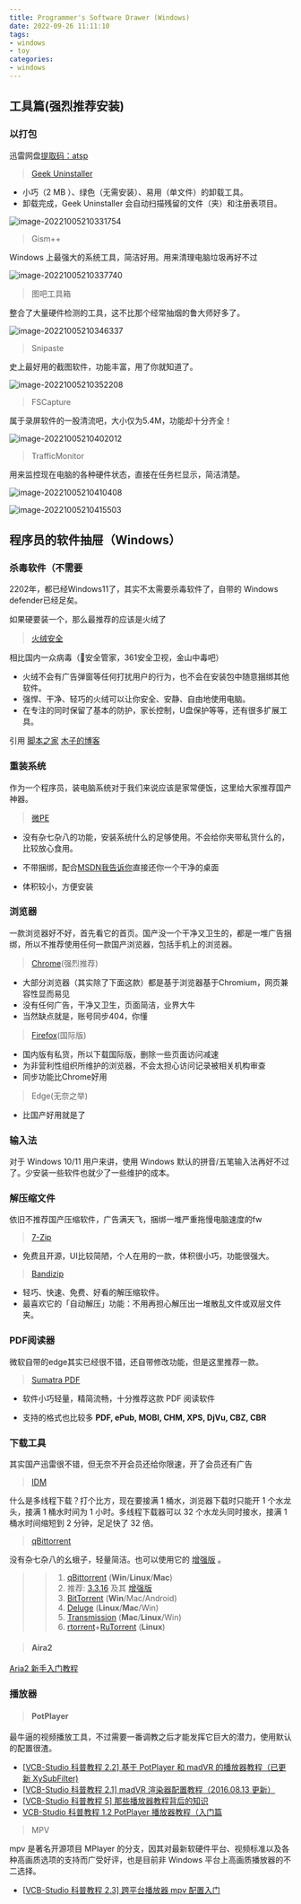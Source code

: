 ```yaml
---
title: Programmer's Software Drawer (Windows)
date: 2022-09-26 11:11:10
tags:
- windows 
- toy
categories: 
- windows
---
```


## 工具篇(强烈推荐安装)

### 以打包

迅雷网盘[提取码：atsp](https://pan.xunlei.com/s/VND5y3hj863AQVp7dM7UTo0DA1)

>  [Geek Uninstaller](https://geekuninstaller.com/)

- 小巧（2 MB ）、绿色（无需安装）、易用（单文件）的卸载工具。
- 卸载完成，Geek Uninstaller 会自动扫描残留的文件（夹）和注册表项目。

![image-20221005210331754](https://cdn.staticaly.com/gh/Dreamin121/picgohub@master/imgs/image-20221005210331754.png)

> Gism++

Windows 上最强大的系统工具，简洁好用。用来清理电脑垃圾再好不过

![image-20221005210337740](https://cdn.staticaly.com/gh/Dreamin121/picgohub@master/imgs/image-20221005210337740.png)

> 图吧工具箱

整合了大量硬件检测的工具，这不比那个经常抽烟的鲁大师好多了。

![image-20221005210346337](https://cdn.staticaly.com/gh/Dreamin121/picgohub@master/imgs/image-20221005210346337.png)

> Snipaste

史上最好用的截图软件，功能丰富，用了你就知道了。

![image-20221005210352208](https://cdn.staticaly.com/gh/Dreamin121/picgohub@master/imgs/image-20221005210352208.png)

> FSCapture

属于录屏软件的一股清流吧，大小仅为5.4M，功能却十分齐全！

![image-20221005210402012](https://cdn.staticaly.com/gh/Dreamin121/picgohub@master/imgs/image-20221005210402012.png)

> TrafficMonitor

用来监控现在电脑的各种硬件状态，直接在任务栏显示，简洁清楚。

![image-20221005210410408](https://cdn.staticaly.com/gh/Dreamin121/picgohub@master/imgs/image-20221005210410408.png)

![image-20221005210415503](https://cdn.staticaly.com/gh/Dreamin121/picgohub@master/imgs/image-20221005210415503.png)

## 程序员的软件抽屉（Windows）

### 杀毒软件（不需要

2202年，都已经Windows11了，其实不太需要杀毒软件了，自带的 Windows defender已经足矣。

如果硬要装一个，那么最推荐的应该是火绒了

> [火绒安全](https://www.huorong.cn/)

相比国内一众病毒（🐧安全管家，361安全卫视，金山中毒吧）

+ 火绒不会有广告弹窗等任何打扰用户的行为，也不会在安装包中随意捆绑其他软件。
+ 强悍、干净、轻巧的火绒可以让你安全、安静、自由地使用电脑。
+ 在专注的同时保留了基本的防护，家长控制，U盘保护等等，还有很多扩展工具。

引用 [脚本之家](https://www.jb51.net/softjc/802578.html) [木子的博客](https://blog.k8s.li/fuck-chinese-software.html#Windows)

### 重装系统

作为一个程序员，装电脑系统对于我们来说应该是家常便饭，这里给大家推荐国产神器。

>  [微PE](http://www.wepe.com.cn/download.html)

+ 没有杂七杂八的功能，安装系统什么的足够使用。不会给你夹带私货什么的，比较放心食用。
+ 不带捆绑，配合[MSDN我告诉你](https://msdn.itellyou.cn/)直接还你一个干净的桌面

+ 体积较小，方便安装

### 浏览器

一款浏览器好不好，首先看它的首页。国产没一个干净又卫生的，都是一堆广告捆绑，所以不推荐使用任何一款国产浏览器，包括手机上的浏览器。

> [Chrome](https://www.google.com/chrome/)(强烈推荐)

+ 大部分浏览器（其实除了下面这款）都是基于浏览器基于Chromium，网页兼容性显而易见
+ 没有任何广告，干净又卫生，页面简洁，业界大牛
+ 当然缺点就是，账号同步404，你懂

> [Firefox](https://www.firefox.com.cn/)(国际版)

+ 国内版有私货，所以下载国际版，删除一些页面访问减速
+ 为非营利性组织所维护的浏览器，不会太担心访问记录被相关机构审查
+ 同步功能比Chrome好用

>Edge(无奈之举)

+ 比国产好用就是了

### 输入法

对于 Windows 10/11 用户来讲，使用 Windows 默认的拼音/五笔输入法再好不过了。少安装一些软件也就少了一些维护的成本。

### 解压缩文件 

依旧不推荐国产压缩软件，广告满天飞，捆绑一堆严重拖慢电脑速度的fw

> [7-Zip](https://www.7-zip.org/)

+ 免费且开源，UI比较简陋，个人在用的一款，体积很小巧，功能很强大。

>  [Bandizip](https://cn.bandisoft.com/bandizip/)

- 轻巧、快速、免费、好看的解压缩软件。
- 最喜欢它的「自动解压」功能：不用再担心解压出一堆散乱文件或双层文件夹。

### PDF阅读器

微软自带的edge其实已经很不错，还自带修改功能，但是这里推荐一款。

>  [Sumatra PDF](https://www.sumatrapdfreader.org/free-pdf-reader.html)

+ 软件小巧轻量，精简流畅，十分推荐这款 PDF 阅读软件

+ 支持的格式也比较多 **PDF, ePub, MOBI, CHM, XPS, DjVu, CBZ, CBR**

### 下载工具

其实国产迅雷很不错，但无奈不开会员还给你限速，开了会员还有广告

>  [IDM](https://www.baiduyun.wiki/zh-cn/idm.html#%E9%98%BF%E9%87%8C%E4%BA%91%E7%9B%98%E7%89%B9%E5%88%AB%E8%AE%BE%E7%BD%AE)

什么是多线程下载？打个比方，现在要接满 1 桶水，浏览器下载时只能开 1 个水龙头，接满 1 桶水时间为 1 小时。多线程下载器可以 32 个水龙头同时接水，接满 1 桶水时间缩短到 2 分钟，足足快了 32 倍。

>  [qBittorrent](https://github.com/qbittorrent/qBittorrent)

没有杂七杂八的幺蛾子，轻量简洁。也可以使用它的 [增强版](https://github.com/c0re100/qBittorrent-Enhanced-Edition/releases) 。

> > 1. [qBittorrent](https://www.qbittorrent.org/download.php) (**Win**/**Linux**/**Mac**)
> > 2. 推荐: [3.3.16](https://sourceforge.net/projects/qbittorrent/files/) 及其 [增强版](https://github.com/c0re100/qBittorrent-Enhanced-Edition/releases)
> > 3. [BitTorrent](http://www.bittorrent.com/) (**Win**/Mac/Android)
> > 4. [Deluge](https://deluge-torrent.org/) (**Linux**/**Mac**/Win)
> > 5. [Transmission](https://transmissionbt.com/) (**Mac**/**Linux**/Win)
> > 6. [rtorrent](https://github.com/rakshasa/rtorrent)+[RuTorrent](https://github.com/Novik/ruTorrent) (**Linux**)

>#### Aira2

[Aria2 新手入门教程](https://p3terx.com/archives/aria2-started-guide.html) 

### 播放器

> #### PotPlayer

最牛逼的视频播放工具，不过需要一番调教之后才能发挥它巨大的潜力，使用默认的配置很渣。

- [[VCB-Studio 科普教程 2.2\] 基于 PotPlayer 和 madVR 的播放器教程（已更新 XySubFilter)](https://vcb-s.com/archives/7228)
- [[VCB-Studio 科普教程 2.1\] madVR 渲染器配置教程（2016.08.13 更新）](https://vcb-s.com/archives/5610)
- [[VCB-Studio 科普教程 5\] 那些播放器教程背后的知识](https://vcb-s.com/archives/4567)
- [VCB-Studio 科普教程 1.2 PotPlayer 播放器教程（入门篇](https://vcb-s.com/archives/4384)

> MPV

mpv 是著名开源项目 MPlayer 的分支，因其对最新软硬件平台、视频标准以及各种高画质选项的支持而广受好评，也是目前非 Windows 平台上高画质播放器的不二选择。

- [[VCB-Studio 科普教程 2.3\] 跨平台播放器 mpv 配置入门](https://vcb-s.com/archives/7594)